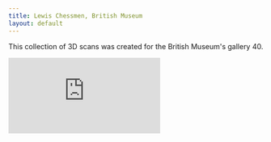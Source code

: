 ```yaml
---
title: Lewis Chessmen, British Museum
layout: default
---
```


This collection of 3D scans was created for the British Museum's gallery 40.

<div class="embed-responsive embed-responsive-16by9">
  <iframe title="A 3D model" class="embed-responsive-item" src="https://sketchfab.com/playlists/embed?collection=9bf3b5cabc8d4ddb9a0d51fce0a4d433" frameborder="0" allow="autoplay; fullscreen; vr" mozallowfullscreen="true" webkitallowfullscreen="true"></iframe>
</div>
